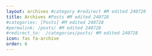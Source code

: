 ```yaml
---
layout: archives #category #redirect #M edited 240728
title: Archives #Posts #M edited 240728
#categories: [Posts] #M edited 240728
#permalink: /posts/ #M edited 240728
#redirect_to:  /categories/posts/ #M edited 240728
icon: fas fa-archive
order: 6
---
```

